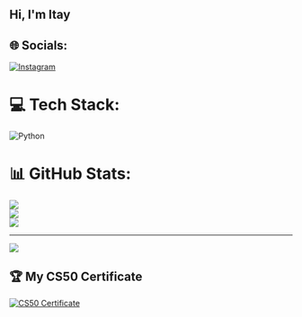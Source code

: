 ## Hi, I'm Itay

## 🌐 Socials:
[![Instagram](https://img.shields.io/badge/Instagram-%23E4405F.svg?logo=Instagram&logoColor=white)](https://instagram.com/itay_yahav2) 

# 💻 Tech Stack:
![Python](https://img.shields.io/badge/python-3670A0?style=for-the-badge&logo=python&logoColor=ffdd54)
# 📊 GitHub Stats:
![](https://github-readme-stats.vercel.app/api?username=itay2411&theme=transparent&hide_border=false&include_all_commits=false&count_private=false)<br/>
![](https://nirzak-streak-stats.vercel.app/?user=itay2411&theme=transparent&hide_border=false)<br/>
![](https://github-readme-stats.vercel.app/api/top-langs/?username=itay2411&theme=transparent&hide_border=false&include_all_commits=false&count_private=false&layout=compact)

---
[![](https://visitcount.itsvg.in/api?id=itay2411&icon=0&color=0)](https://visitcount.itsvg.in)

<!-- Proudly created with GPRM ( https://gprm.itsvg.in ) -->

## 🏆 My CS50 Certificate

[![CS50 Certificate](https://certificates.cs50.io/000a2fbe-dd7c-4e87-bc2d-4ed49914afb7.png?size=letter)](https://certificates.cs50.io/000a2fbe-dd7c-4e87-bc2d-4ed49914afb7.pdf?size=letter)

